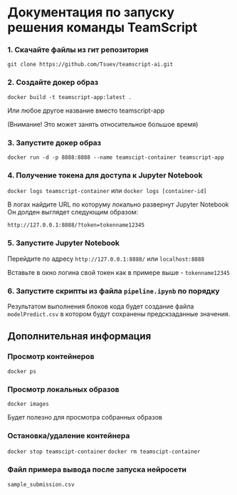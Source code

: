 # Документация по запуску решения команды TeamScript

### 1. Скачайте файлы из гит репозитория

`git clone https://github.com/Tsuev/teamscript-ai.git`

### 2. Создайте докер образ

`docker build -t teamscript-app:latest .` 

Или любое другое название вместо teamscript-app

(Внимание! Это может занять относительное большое время)

### 3. Запустите докер образ

`docker run -d -p 8888:8888 --name teamscipt-container teamscript-app`

### 4. Получение токена для доступа к Jupyter Notebook

`docker logs teamscript-container`
или
`docker logs [container-id]`

В логах найдите URL по которуму локально развернут Jupyter Notebook
Он долден выглядет следующим образом:

`http://127.0.0.1:8888/?token=tokenname12345`

### 5. Запустите Jupyter Notebook

Перейдите по адресу `http://127.0.0.1:8888/` или `localhost:8888`

Вставьте в окно логина свой токен как в примере выше - `tokenname12345`


### 6. Запустите скрипты из файла `pipeline.ipynb` по порядку

Результатом выполнения блоков кода будет создание файла `modelPredict.csv` в котором будут сохранены предскзаданные значения.


## Дополнительная информация 

### Просмотр контейнеров

`docker ps`

### Просмотр локальных образов

`docker images`

Будет полезно для просмотра собранных образов

### Остановка/удаление контейнера

`docker stop teamscipt-container`
`docker rm teamscipt-container`

### Файл примера вывода после запуска нейросети

`sample_submission.csv`